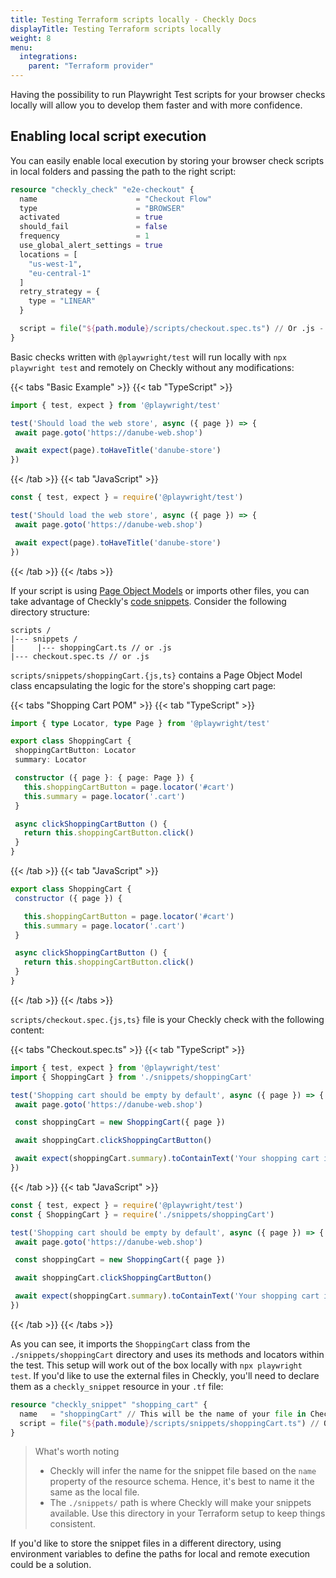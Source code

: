 ```yaml
---
title: Testing Terraform scripts locally - Checkly Docs
displayTitle: Testing Terraform scripts locally
weight: 8
menu:
  integrations:
    parent: "Terraform provider"
---
```


Having the possibility to run Playwright Test scripts for your browser checks locally will allow you to develop them faster and with more confidence.

## Enabling local script execution

You can easily enable local execution by storing your browser check scripts in local folders and passing the path to the right script:

```terraform
resource "checkly_check" "e2e-checkout" {
  name                      = "Checkout Flow"
  type                      = "BROWSER"
  activated                 = true
  should_fail               = false
  frequency                 = 1
  use_global_alert_settings = true
  locations = [
    "us-west-1",
    "eu-central-1"
  ]
  retry_strategy = {
    type = "LINEAR"
  }

  script = file("${path.module}/scripts/checkout.spec.ts") // Or .js - our script is contained in this file
}
```

Basic checks written with `@playwright/test` will run locally with `npx playwright test` and remotely on Checkly without any modifications: 

{{< tabs "Basic Example" >}}
{{< tab "TypeScript" >}}
 ```ts {title="basic.spec.ts"}
import { test, expect } from '@playwright/test'

test('Should load the web store', async ({ page }) => {
  await page.goto('https://danube-web.shop')

  await expect(page).toHaveTitle('danube-store')
})
```
{{< /tab >}}
{{< tab "JavaScript" >}}
 ```js {title="basic.spec.js"}
const { test, expect } = require('@playwright/test')

test('Should load the web store', async ({ page }) => {
  await page.goto('https://danube-web.shop')

  await expect(page).toHaveTitle('danube-store')
})
 ```
{{< /tab >}}
{{< /tabs >}}

If your script is using [Page Object Models](https://playwright.dev/docs/pom) or imports other files, you can take advantage of Checkly's [code snippets](/docs/terraform-provider/snippets-variables/). Consider the following directory structure:


 ```
scripts /
|--- snippets /
|     |--- shoppingCart.ts // or .js
|--- checkout.spec.ts // or .js
```

`scripts/snippets/shoppingCart.{js,ts}` contains a Page Object Model class encapsulating the logic for the store's shopping cart page:

{{< tabs "Shopping Cart POM" >}}
{{< tab "TypeScript" >}}
 ```ts {title="shopping.spec.ts"}
import { type Locator, type Page } from '@playwright/test'

export class ShoppingCart {
  shoppingCartButton: Locator
  summary: Locator

  constructor ({ page }: { page: Page }) {
    this.shoppingCartButton = page.locator('#cart')
    this.summary = page.locator('.cart')
  }

  async clickShoppingCartButton () {
    return this.shoppingCartButton.click()
  }
}
```
{{< /tab >}}
{{< tab "JavaScript" >}}
 ```js {title="shopping.spec.js"}
export class ShoppingCart {
  constructor ({ page }) {

    this.shoppingCartButton = page.locator('#cart')
    this.summary = page.locator('.cart')
  }

  async clickShoppingCartButton () {
    return this.shoppingCartButton.click()
  }
}
 ```
{{< /tab >}}
{{< /tabs >}}

`scripts/checkout.spec.{js,ts}` file is your Checkly check with the following content:

{{< tabs "Checkout.spec.ts" >}}
{{< tab "TypeScript" >}}
 ```ts {title="checkout.spec.ts"}
import { test, expect } from '@playwright/test'
import { ShoppingCart } from './snippets/shoppingCart'

test('Shopping cart should be empty by default', async ({ page }) => {
  await page.goto('https://danube-web.shop')

  const shoppingCart = new ShoppingCart({ page })

  await shoppingCart.clickShoppingCartButton()

  await expect(shoppingCart.summary).toContainText('Your shopping cart is empty')
})
```
{{< /tab >}}
{{< tab "JavaScript" >}}
 ```js {title="checkout.spec.js"}
const { test, expect } = require('@playwright/test')
const { ShoppingCart } = require('./snippets/shoppingCart')

test('Shopping cart should be empty by default', async ({ page }) => {
  await page.goto('https://danube-web.shop')

  const shoppingCart = new ShoppingCart({ page })

  await shoppingCart.clickShoppingCartButton()

  await expect(shoppingCart.summary).toContainText('Your shopping cart is empty')
})
 ```
{{< /tab >}}
{{< /tabs >}}

As you can see, it imports the `ShoppingCart` class from the `./snippets/shoppingCart` directory and uses its methods and locators within the test. This setup will work out of the box locally with `npx playwright test`. If you'd like to use the external files in Checkly, you'll need to declare them as a `checkly_snippet` resource in your `.tf` file:

```terraform
resource "checkly_snippet" "shopping_cart" {
  name   = "shoppingCart" // This will be the name of your file in Checkly!
  script = file("${path.module}/scripts/snippets/shoppingCart.ts") // Or .js - Your script is contained in this file
}
```

> What's worth noting
> - Checkly will infer the name for the snippet file based on the `name` property of the resource schema. Hence, it's best to name it the same as the local file.
> - The `./snippets/` path is where Checkly will make your snippets available. Use this directory in your Terraform setup to keep things consistent.

If you'd like to store the snippet files in a different directory, using environment variables to define the paths for local and remote execution could be a solution. 
